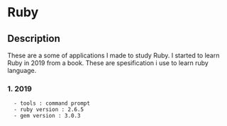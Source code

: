 # Ruby

## Description
These are a some of applications I made to study Ruby. 
I started to learn Ruby in 2019 from a book.
These are spesification i use to learn ruby language.

  ### 1. 2019
      - tools : command prompt
      - ruby version : 2.6.5
      - gem version : 3.0.3
